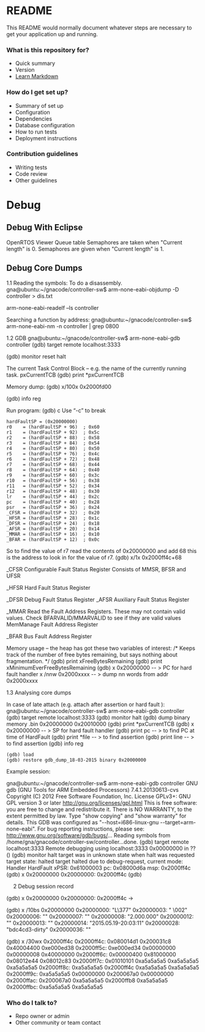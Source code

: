 # README #

This README would normally document whatever steps are necessary to get your application up and running.

### What is this repository for? ###

* Quick summary
* Version
* [Learn Markdown](https://bitbucket.org/tutorials/markdowndemo)

### How do I get set up? ###

* Summary of set up
* Configuration
* Dependencies
* Database configuration
* How to run tests
* Deployment instructions

### Contribution guidelines ###

* Writing tests
* Code review
* Other guidelines

# Debug #
## Debug With Eclipse ##
OpenRTOS Viewer
Queue table
Semaphores are taken when "Current length" is 0.
Semaphores are given when "Current length" is 1.

## Debug Core Dumps ##
1.1	Reading the symbols:
To do a disassembly.
 gna@ubuntu:~/gnacode/controller-sw$ arm-none-eabi-objdump -D controller > dis.txt

 arm-none-eabi-readelf –ls controller

Searching a function by address:
gna@ubuntu:~/gnacode/controller-sw$ arm-none-eabi-nm -n controller | grep 0800


1.2	GDB
gna@ubuntu:~/gnacode/controller-sw$ arm-none-eabi-gdb controller
(gdb) target remote localhost:3333

(gdb) monitor reset halt

The current Task Control Block – e.g. the name of the currently running task.
pxCurrentTCB
(gdb) print *pxCurrentTCB

Memory dump:
(gdb) x/100x 0x2000fd00

(gdb) info reg

Run program:
(gdb) c
Use “<ctrl>-c” to break

    hardFaultSP = (0x20000000)
    r0    = (hardFaultSP + 96)	; 0x60
    r1    = (hardFaultSP + 92)	; 0x5c
    r2    = (hardFaultSP + 88)	; 0x58
    r3    = (hardFaultSP + 84)	; 0x54
    r4    = (hardFaultSP + 80)	; 0x50
    r5    = (hardFaultSP + 76)	; 0x4c
    r6    = (hardFaultSP + 72)	; 0x48
    r7    = (hardFaultSP + 68)	; 0x44
    r8    = (hardFaultSP + 64)	; 0x40
    r9    = (hardFaultSP + 60)	; 0x3c
    r10   = (hardFaultSP + 56)	; 0x38
    r11   = (hardFaultSP + 52)	; 0x34
    r12   = (hardFaultSP + 48)	; 0x30
    lr    = (hardFaultSP + 44)	; 0x2c
    pc    = (hardFaultSP + 40)	; 0x28
    psr   = (hardFaultSP + 36)	; 0x24
    _CFSR = (hardFaultSP + 32)	; 0x20
    _HFSR = (hardFaultSP + 28)	; 0x1c
    _DFSR = (hardFaultSP + 24)	; 0x18
    _AFSR = (hardFaultSP + 20)	; 0x14
    _MMAR = (hardFaultSP + 16)	; 0x10
    _BFAR = (hardFaultSP + 12)	; 0x0c
 
So to find the value of r7 read the contents of 0x20000000 and add 68 this is the address to look in for the value of r7.
(gdb) x/1x 0x2000ff4c+68

  _CFSR	Configurable Fault Status Register
Consists of MMSR, BFSR and UFSR
                                                                                  
  _HFSR	Hard Fault Status Register
  
  _DFSR	Debug Fault Status Register
  _AFSR 	Auxiliary Fault Status Register
  
  _MMAR	Read the Fault Address Registers. These may not contain valid values.
Check BFARVALID/MMARVALID to see if they are valid values
MemManage Fault Address Register

  _BFAR	Bus Fault Address Register


Memory usage – the heap has got these two variables of interest:
/* Keeps track of the number of free bytes remaining, but says nothing about
fragmentation. */
    (gdb) print xFreeBytesRemaining
    (gdb) print xMinimumEverFreeBytesRemaining
    (gdb) x 0x20000000	-- > PC for hard fault handler
     x /nnw 0x2000xxxx 	-- > dump nn words from addr 0x2000xxxx 

1.3	Analysing core dumps

In case of late attach (e.g. attach after assertion or hard fault ):
gna@ubuntu:~/gnacode/controller-sw$ arm-none-eabi-gdb controller
    (gdb) target remote localhost:3333 
    (gdb) monitor  halt
    (gdb) dump binary memory <file-name>.bin 0x20000000 0x20010000
    (gdb) print *pxCurrentTCB
    (gdb) x 0x20000000	-- > SP for hard fault handler
    (gdb) print pc 	-- > to find PC at time of HardFault
    (gdb) print *file 	-- > to find assertion
    (gdb) print line  	-- > to find assertion
    (gdb) info reg


    (gdb) load 
    (gdb) restore gdb_dump_18-03-2015 binary 0x20000000 



Example session:

 gna@ubuntu:~/gnacode/controller-sw$ arm-none-eabi-gdb controller
 GNU gdb (GNU Tools for ARM Embedded Processors) 7.4.1.20130613-cvs
 Copyright (C) 2012 Free Software Foundation, Inc.
 License GPLv3+: GNU GPL version 3 or later <http://gnu.org/licenses/gpl.html>
 This is free software: you are free to change and redistribute it.
 There is NO WARRANTY, to the extent permitted by law.  Type "show copying"
 and "show warranty" for details.
 This GDB was configured as "--host=i686-linux-gnu --target=arm-none-eabi".
 For bug reporting instructions, please see:
 <http://www.gnu.org/software/gdb/bugs/>...
 Reading symbols from /home/gna/gnacode/controller-sw/controller...done.
 (gdb) target remote localhost:3333
 Remote debugging using localhost:3333
 0x00000000 in ?? ()
 (gdb) monitor halt
 target was in unknown state when halt was requested
 target state: halted
 target halted due to debug-request, current mode: Handler HardFault
 xPSR: 0x61000003 pc: 0x08000d6a msp: 0x2000ff4c
 (gdb) x 0x20000000
 0x20000000:	0x2000ff4c
 (gdb)


 
2 Debug session record

 (gdb) x 0x20000000
 0x20000000:	0x2000ff4c	-> 

 (gdb) x /10bs 0x20000000
 0x20000000:	 "L\377"
 0x20000003:	 " \002"
 0x20000006:	 ""
 0x20000007:	 ""
 0x20000008:	 "2.000.000"
 0x20000012:	 ""
 0x20000013:	 ""
 0x20000014:	 "2015.05.19-20:03:11"
 0x20000028:	 "bdc4cd3-dirty"
 0x20000036:	 ""

 (gdb) x /30wx 0x2000ff4c
 0x2000ff4c:	0x080014d1	0x200031c8	0x40004400	0xe000ed38
 0x2000ff5c:	0xe000ed34	0x00000000	0x00000008	0x40000000
 0x2000ff6c:	0x00000400	0x81000000	0x08012e44	0x08012c83
 0x2000ff7c:	0x01010101	0xa5a5a5a5	0xa5a5a5a5	0xa5a5a5a5
 0x2000ff8c:	0xa5a5a5a5	0x2000ff4c	0xa5a5a5a5	0xa5a5a5a5
 0x2000ff9c:	0xa5a5a5a5	0x00000000	0x200067a0	0x00000000
 0x2000ffac:	0x200067a0	0xa5a5a5a5	0x2000ffb8	0xa5a5a5a5
 0x2000ffbc:	0xa5a5a5a5	0xa5a5a5a5 


### Who do I talk to? ###

* Repo owner or admin
* Other community or team contact